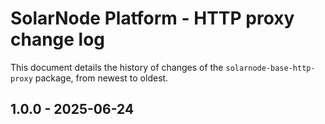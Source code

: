 # SolarNode Platform - HTTP proxy change log

This document details the history of changes of the `solarnode-base-http-proxy` package, from newest to
oldest.

## 1.0.0 - 2025-06-24

